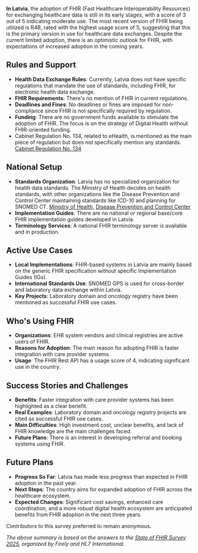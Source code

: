 **In Latvia**, the adoption of FHIR (Fast Healthcare Interoperability Resources) for exchanging healthcare data is still in its early stages, with a score of 3 out of 5 indicating moderate use. The most recent version of FHIR being utilized is R4B, rated with the highest usage score of 5, suggesting that this is the primary version in use for healthcare data exchanges. Despite the current limited adoption, there is an optimistic outlook for FHIR, with expectations of increased adoption in the coming years.

## Rules and Support

- **Health Data Exchange Rules**: Currently, Latvia does not have specific regulations that mandate the use of standards, including FHIR, for electronic health data exchange.
- **FHIR Requirements**: There's no mention of FHIR in current regulations.
- **Deadlines and Fines**: No deadlines or fines are imposed for non-compliance since FHIR is not specifically required by regulation.
- **Funding**: There are no government funds available to stimulate the adoption of FHIR. The focus is on the strategy of Digital Health without FHIR-oriented funding.
- Cabinet Regulation No. 134, related to eHealth, is mentioned as the main piece of regulation but does not specifically mention any standards. [Cabinet Regulation No. 134](https://likumi.lv/ta/en/en/id/264943)

## National Setup

- **Standards Organization**: Latvia has no specialized organization for health data standards. The Ministry of Health decides on health standards, with other organizations like the Disease Prevention and Control Center maintaining standards like ICD-10 and planning for SNOMED CT. [Ministry of Health](https://www.vm.gov.lv/lv), [Disease Prevention and Control Center](https://www.spkc.gov.lv/lv)
- **Implementation Guides**: There are no national or regional base/core FHIR implementation guides developed in Latvia.
- **Terminology Services**: A national FHIR terminology server is available and in production.

## Active Use Cases

- **Local Implementations**: FHIR-based systems in Latvia are mainly based on the generic FHIR specification without specific Implementation Guides (IGs).
- **International Standards Use**: SNOMED GPS is used for cross-border and laboratory data exchange within Latvia.
- **Key Projects**: Laboratory domain and oncology registry have been mentioned as successful FHIR use cases.

## Who's Using FHIR

- **Organizations**: EHR system vendors and clinical registries are active users of FHIR.
- **Reasons for Adoption**: The main reason for adopting FHIR is faster integration with care provider systems.
- **Usage**: The FHIR Rest API has a usage score of 4, indicating significant use in the country.

## Success Stories and Challenges

- **Benefits**: Faster integration with care provider systems has been highlighted as a clear benefit.
- **Real Examples**: Laboratory domain and oncology registry projects are cited as successful FHIR use cases.
- **Main Difficulties**: High investment cost, unclear benefits, and lack of FHIR knowledge are the main challenges faced.
- **Future Plans**: There is an interest in developing referral and booking systems using FHIR.

## Future Plans

- **Progress So Far**: Latvia has made less progress than expected in FHIR adoption in the past year.
- **Next Steps**: The country aims for expanded adoption of FHIR across the healthcare ecosystem.
- **Expected Changes**: Significant cost savings, enhanced care coordination, and a more robust digital health ecosystem are anticipated benefits from FHIR adoption in the next three years.

Contributors to this survey preferred to remain anonymous.

*The above summary is based on the answers to the [State of FHIR Survey 2025](https://fire.ly/blog/the-state-of-fhir-in-2025/), organized by Firely and HL7 International.*